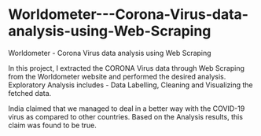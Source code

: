 # Worldometer---Corona-Virus-data-analysis-using-Web-Scraping
Worldometer - Corona Virus data analysis using Web Scraping

In this project, I extracted the CORONA Virus data through Web Scraping from the Worldometer website and performed the desired analysis.
Exploratory Analysis includes - Data Labelling, Cleaning and Visualizing the fetched data.

India claimed that we managed to deal in a better way with the COVID-19 virus as compared to other countries.
Based on the Analysis results, this claim was found to be true.
